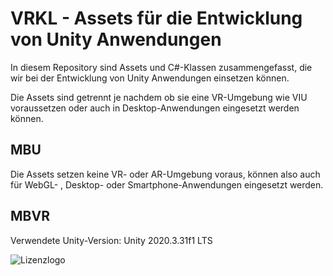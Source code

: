 # VRKL - Assets für die Entwicklung von Unity Anwendungen

In diesem Repository sind Assets und C#-Klassen zusammengefasst,
die wir bei der Entwicklung von Unity Anwendungen einsetzen können.

Die Assets sind getrennt je nachdem ob sie eine VR-Umgebung wie VIU voraussetzen oder auch in Desktop-Anwendungen eingesetzt werden können.

## MBU

Die Assets setzen keine VR- oder AR-Umgebung voraus, können also auch
für WebGL- , Desktop- oder Smartphone-Anwendungen eingesetzt werden.

## MBVR



Verwendete Unity-Version: Unity 2020.3.31f1 LTS

![Lizenzlogo](https://licensebuttons.net/l/by-nc-sa/3.0/de/88x31.png)
